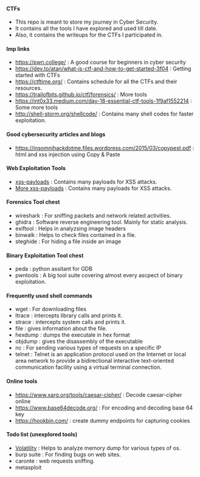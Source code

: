 #### CTFs
- This repo is meant to store my journey in Cyber Security.
- It contains all the tools I have explored and used till date.
- Also, it contains the writeups for the CTFs I participated in.

#### Imp links
- https://pwn.college/ : A good course for beginners in cyber security
- https://dev.to/atan/what-is-ctf-and-how-to-get-started-3f04 : Getting started with CTFs
- https://ctftime.org/ : Contains schedule for all the CTFs and their resources.
- https://trailofbits.github.io/ctf/forensics/ : More tools
- https://int0x33.medium.com/day-18-essential-ctf-tools-1f9af1552214 : Some more tools
- http://shell-storm.org/shellcode/ : Contains many shell codes for faster exploitation. 

#### Good cybersecurity articles and blogs
- https://insomnihackdotme.files.wordpress.com/2015/03/copypest.pdf : html and xss injection using Copy & Paste

#### Web Exploitation Tools
- <a href="https://github.com/payloadbox/xss-payload-list">xss-payloads</a> : Contains many payloads for XSS attacks.
- <a href="https://github.com/swisskyrepo/PayloadsAllTheThings/blob/master/XSS%20Injection/README.md">More xss-payloads</a> : Contains many payloads for XSS attacks.

#### Forensics Tool chest
- wireshark : For sniffing packets and network related activities.
- ghidra : Software reverse engineering tool. Mainly for static analysis.
- exiftool : Helps in analyzsing image headers
- binwalk : Helps to check files contained in a file.
- steghide : For hiding a file inside an image

#### Binary Exploitation Tool chest
- peda : python assitant for GDB
- pwntools : A big tool suite covering almost every ascpect of binary exploitation.

#### Frequently used shell commands
- wget : For downloading files
- ltrace : intercepts library calls and prints it.
- strace : intercepts system calls and prints it.
- file : gives information about the file.
- hexdump : dumps the executale in hex format
- objdump : gives the disassembly of the executable
- nc : For sending various types of requests on a specific IP
- telnet : Telnet is an application protocol used on the Internet or local area network to provide a bidirectional interactive text-oriented communication facility using a virtual terminal connection.

#### Online tools
- https://www.xarg.org/tools/caesar-cipher/ : Decode caesar-cipher online
- https://www.base64decode.org/ : For encoding and decoding base 64 key
- https://hookbin.com/ : create dummy endpoints for capturing cookies

#### Todo list (unexplored tools)

- <a href="https://github.com/volatilityfoundation/volatility">Volatility</a> : Helps to analyze memory dump for various types of os.
- burp suite : For finding bugs on web sites.
- caronte : web requests sniffing. 
- metasploit

